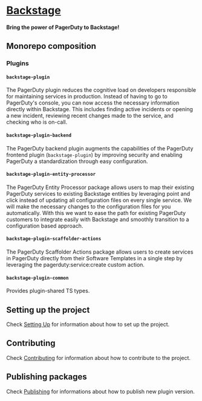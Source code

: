 # [Backstage](https://backstage.io)

**Bring the power of PagerDuty to Backstage!**

## Monorepo composition

### Plugins

#### `backstage-plugin`
The PagerDuty plugin reduces the cognitive load on developers responsible for maintaining services in production. Instead of having to go to PagerDuty's console, you can now access the necessary information directly within Backstage. This includes finding active incidents or opening a new incident, reviewing recent changes made to the service, and checking who is on-call.

#### `backstage-plugin-backend`
The PagerDuty backend plugin augments the capabilities of the PagerDuty frontend plugin (`backstage-plugin`) by improving security and enabling PagerDuty a standardization through easy configuration.

#### `backstage-plugin-entity-processor`
The PagerDuty Entity Processor package allows users to map their existing PagerDuty services to existing Backstage entities by leveraging point and click instead of updating all configuration files on every single service. We will make the necessary changes to the configuration files for you automatically. With this we want to ease the path for existing PagerDuty customers to integrate easily with Backstage and smoothly transition to a configuration based approach.

#### `backstage-plugin-scaffolder-actions`
The PagerDuty Scaffolder Actions package allows users to create services in PagerDuty directly from their Software Templates in a single step by leveraging the pagerduty:service:create custom action.

#### `backstage-plugin-common`
Provides plugin-shared TS types.

## Setting up the project

Check [Setting Up](./docs/setting-up.md) for information about how to set up the project.

## Contributing

Check [Contributing](./docs/contributing.md) for information about how to contribute to the project.

## Publishing packages

Check [Publishing](./docs/publishing.md) for informations about how to publish new plugin version.
